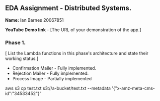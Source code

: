 ## EDA Assignment - Distributed Systems.

__Name:__ Ian Barnes 20067851

__YouTube Demo link__ - [The URL of your demonstration of the app.]


### Phase 1.

[ List the Lambda functions in this phase's architecture and state their working status.]

+ Confirmation Mailer - Fully implemented.
+ Rejection Mailer - Fully implemented.
+ Process Image - Partially implemented


aws s3 cp test.txt s3://a-bucket/test.txt --metadata '{"x-amz-meta-cms-id":"34533452"}'
